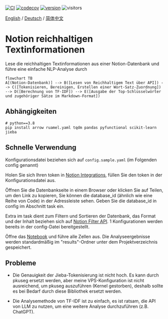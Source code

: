 [![CI](https://github.com/dario-github/notion_rich_text_analysis/actions/workflows/main.yml/badge.svg)](https://github.com/dario-github/notion_rich_text_analysis/actions/workflows/main.yml)
[![codecov](https://codecov.io/gh/dario-github/notion_rich_text_analysis/branch/main/graph/badge.svg?token=ehzYhousD3)](https://codecov.io/gh/dario-github/notion_rich_text_analysis)
[![version](https://img.shields.io/badge/version-1.0.1-green.svg?maxAge=259200)](#)
![visitors](https://visitor-badge.glitch.me/badge?page_id=dario-github.notion_rich_text_analysis&left_color=gray&right_color=green)

[English](./README.md) / [Deutsch](./README.de.md) / [简体中文](./README.zh.md) 

# Notion reichhaltigen Textinformationen

Lese die reichhaltigen Textinformationen aus einer Notion-Datenbank und führe eine einfache NLP-Analyse durch

```mermaid
flowchart TB
A[(Notion-Datenbank)] --> B([Lesen von Reichhaltigem Text über API]) --> C([Tokenisieren, Bereinigen, Erstellen einer Wort-Satz-Zuordnung]) --> D([Berechnung von TF-IDF]) --> E([Ausgabe der Top-Schlüsselwörter und zugehöriger Sätze im Markdown-Format])
```

## Abhängigkeiten

```shell
# python==3.8
pip install arrow ruamel.yaml tqdm pandas pyfunctional scikit-learn jieba
```

## Schnelle Verwendung

Konfigurationsdatei beziehen sich auf `config.sample.yaml` (im Folgenden config genannt)

Holen Sie sich Ihren token in [Notion Integrations](https://www.notion.so/my-integrations/), füllen Sie den token in der Konfigurationsdatei aus.

Öffnen Sie die Datenbankseite in einem Browser oder klicken Sie auf Teilen, um den Link zu kopieren, Sie können die database_id (ähnlich wie eine Reihe von Code) in der Adressleiste sehen. Geben Sie die database_id in config im Abschnitt task ein.

Extra im task dient zum Filtern und Sortieren der Datenbank, das Format und der Inhalt beziehen sich auf [Notion Filter API](https://developers.notion.com/reference/post-database-query-filter#property-filter-object). 1 Konfigurationen werden bereits in der config-Datei bereitgestellt.

Öffne das [Notebook](./notion_text_analysis.ipynb) und führe alle Zellen aus. Die Analyseergebnisse werden standardmäßig im "results"-Ordner unter dem Projektverzeichnis gespeichert.

## Probleme

- Die Genauigkeit der Jieba-Tokenisierung ist nicht hoch. Es kann durch pkuseg ersetzt werden, aber meine VPS-Konfiguration ist nicht ausreichend, um pkuseg auszuführen (Kernel gestorben), deshalb sollte es bei Bedarf durch diese Bibliothek ersetzt werden.

- Die Analysemethode von TF-IDF ist zu einfach, es ist ratsam, die API von LLM zu nutzen, um eine weitere Analyse durchzuführen (z.B. ChatGPT).